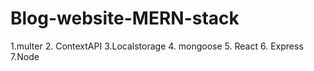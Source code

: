 # Blog-website-MERN-stack
1.multer 2. ContextAPI 3.Localstorage 4. mongoose 5. React 6. Express 7.Node  
